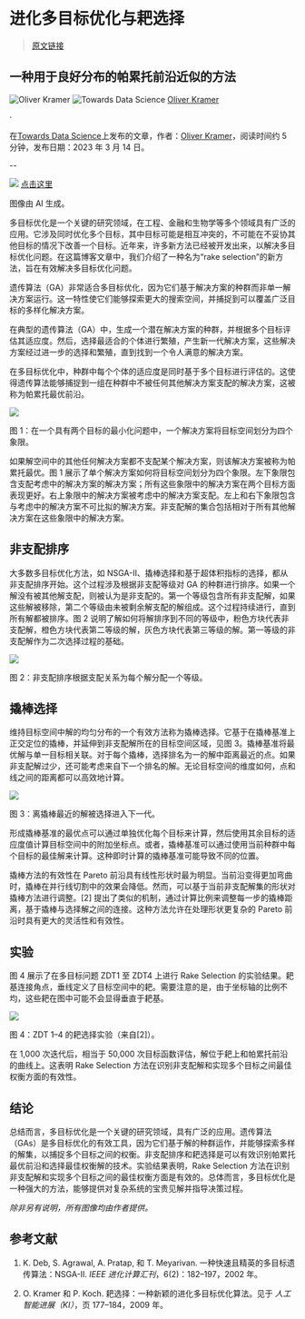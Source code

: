 # 进化多目标优化与耙选择

> [原文链接](https://towardsdatascience.com/evolutionary-multi-objective-optimization-with-rake-selection-2a238d2b9f77?source=collection_archive---------16-----------------------#2023-03-14)

## 一种用于良好分布的帕累托前沿近似的方法

![Oliver Kramer](https://medium.com/@Oliver_Kramer?source=post_page-----2a238d2b9f77--------------------------------) ![Towards Data Science](https://towardsdatascience.com/?source=post_page-----2a238d2b9f77--------------------------------) [Oliver Kramer](https://medium.com/@Oliver_Kramer?source=post_page-----2a238d2b9f77--------------------------------)

·

在[Towards Data Science](https://towardsdatascience.com/?source=post_page-----2a238d2b9f77--------------------------------)上发布的文章，作者：[Oliver Kramer](https://medium.com/@Oliver_Kramer?source=post_page-----2a238d2b9f77--------------------------------)，阅读时间约 5 分钟，发布日期：2023 年 3 月 14 日。

--

![](img/c0cadf117872748248695bd0acc2b962.png) [点击这里](https://medium.com/m/signin?actionUrl=https%3A%2F%2Fmedium.com%2F_%2Fbookmark%2Fp%2F2a238d2b9f77&operation=register&redirect=https%3A%2F%2Ftowardsdatascience.com%2Fevolutionary-multi-objective-optimization-with-rake-selection-2a238d2b9f77&source=-----2a238d2b9f77---------------------bookmark_footer-----------)

图像由 AI 生成。

多目标优化是一个关键的研究领域，在工程、金融和生物学等多个领域具有广泛的应用。它涉及同时优化多个目标，其中目标可能是相互冲突的，不可能在不妥协其他目标的情况下改善一个目标。近年来，许多新方法已经被开发出来，以解决多目标优化问题。在这篇博客文章中，我们介绍了一种名为“rake selection”的新方法，旨在有效解决多目标优化问题。

遗传算法（GA）非常适合多目标优化，因为它们基于解决方案的种群而非单一解决方案运行。这一特性使它们能够探索更大的搜索空间，并捕捉到可以覆盖广泛目标的多样化解决方案。

在典型的遗传算法（GA）中，生成一个潜在解决方案的种群，并根据多个目标评估其适应度。然后，选择最适合的个体进行繁殖，产生新一代解决方案，这些解决方案经过进一步的选择和繁殖，直到找到一个令人满意的解决方案。

在多目标优化中，种群中每个个体的适应度是同时基于多个目标进行评估的。这使得遗传算法能够捕捉到一组在种群中不被任何其他解决方案支配的解决方案，这被称为帕累托最优前沿。

![](img/15c7d9a68348925b47ce02516d5e73f7.png)

图 1：在一个具有两个目标的最小化问题中，一个解决方案将目标空间划分为四个象限。

如果解空间中的其他任何解决方案都不支配某个解决方案，则该解决方案被称为帕累托最优。图 1 展示了单个解决方案如何将目标空间划分为四个象限。左下象限包含支配考虑中的解决方案的解决方案；所有这些象限中的解决方案在两个目标方面表现更好。右上象限中的解决方案被考虑中的解决方案支配。左上和右下象限包含与考虑中的解决方案不可比拟的解决方案。非支配解的集合包括相对于所有其他解决方案在这些象限中的解决方案。

## 非支配排序

大多数多目标优化方法，如 NSGA-II、撬棒选择和基于超体积指标的选择，都从非支配排序开始。这个过程涉及根据非支配等级对 GA 的种群进行排序。如果一个解没有被其他解支配，则被认为是非支配的。第一个等级包含所有非支配解，如果这些解被移除，第二个等级由未被剩余解支配的解组成。这个过程持续进行，直到所有解都被排序。图 2 说明了解如何将解排序到不同的等级中，粉色方块代表非支配解，橙色方块代表第二等级的解，灰色方块代表第三等级的解。第一等级的非支配解作为二次选择过程的基础。

![](img/88772f98690e9f0a744038fe07fd17aa.png)

图 2：非支配排序根据支配关系为每个解分配一个等级。

## 撬棒选择

维持目标空间中解的均匀分布的一个有效方法称为撬棒选择。它基于在撬棒基准上正交定位的撬棒，并延伸到非支配解所在的目标空间区域，见图 3。撬棒基准将最优解与单一目标相关联。对于每个撬棒，选择排名为一的解中距离最近的点。如果非支配解过少，还可能考虑来自下一个排名的解。无论目标空间的维度如何，点和线之间的距离都可以高效地计算。

![](img/3b3ee00e1ac18e9bb5c612cf724cec89.png)

图 3：离撬棒最近的解被选择进入下一代。

形成撬棒基准的最优点可以通过单独优化每个目标来计算，然后使用其余目标的适应度值计算目标空间中的附加坐标点。或者，撬棒基准可以通过使用当前种群中每个目标的最佳解来计算。这种即时计算的撬棒基准可能导致不同的位置。

撬棒方法的有效性在 Pareto 前沿具有线性形状时最为明显。当前沿变得更加弯曲时，撬棒在并行线切割中的效果会降低。然而，可以基于当前非支配解集的形状对撬棒方法进行调整。[2] 提出了类似的机制，通过计算比例来调整每一步的撬棒距离，基于撬棒与选择解之间的连接。这种方法允许在处理形状更复杂的 Pareto 前沿时具有更大的灵活性和有效性。

## 实验

图 4 展示了在多目标问题 ZDT1 至 ZDT4 上进行 Rake Selection 的实验结果。耙基连接角点，垂线定义了目标空间中的耙。需要注意的是，由于坐标轴的比例不均，这些耙在图中可能不会显得垂直于耙基。

![](img/a87a1c6fae40510eeee211bb458bc34d.png)

图 4：ZDT 1–4 的耙选择实验（来自[2]）。

在 1,000 次迭代后，相当于 50,000 次目标函数评估，解位于耙上和帕累托前沿的曲线上。这表明 Rake Selection 方法在识别非支配解和实现多个目标之间最佳权衡方面的有效性。

## 结论

总结而言，多目标优化是一个关键的研究领域，具有广泛的应用。遗传算法（GAs）是多目标优化的有效工具，因为它们基于解的种群运作，并能够探索多样的解集，以捕捉多个目标之间的权衡。非支配排序和耙选择是可以有效识别帕累托最优前沿和选择最佳权衡解的技术。实验结果表明，Rake Selection 方法在识别非支配解和实现多个目标之间的最佳权衡方面是有效的。总体而言，多目标优化是一种强大的方法，能够提供对复杂系统的宝贵见解并指导决策过程。

*除非另有说明，所有图像均由作者提供。*

## 参考文献

1.  K. Deb, S. Agrawal, A. Pratap, 和 T. Meyarivan. 一种快速且精英的多目标遗传算法：NSGA-II. *IEEE 进化计算汇刊*，6(2)：182–197，2002 年。

1.  O. Kramer 和 P. Koch. 耙选择：一种新颖的进化多目标优化算法。见于 *人工智能进展（KI）*，页 177–184，2009 年。
